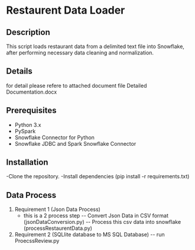 # Restaurent Data Loader

## Description
This script loads restaurant data from a delimited text file into Snowflake, 
after performing necessary data cleaning and normalization.

## Details 
for detail please refere to attached document file Detailed Documentation.docx

## Prerequisites
- Python 3.x
- PySpark
- Snowflake Connector for Python
- Snowflake JDBC and Spark Snowflake Connector

##  Installation
-Clone the repository.
-Install dependencies (pip install -r requirements.txt)

## Data Process 
1) Requirement 1 (Json Data Process)
    - this is a 2 process step 
        -- Convert Json Data in CSV format (jsonDataConversion.py)
        -- Process this csv data into snowflake (processRestaurentData.py)
2) Requirement 2 (SQLlite database to MS SQL Database)
    -- run ProecssReview.py